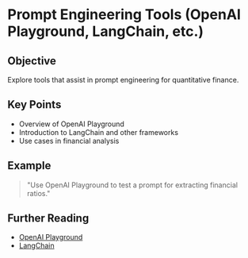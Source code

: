 # Prompt Engineering Tools (OpenAI Playground, LangChain, etc.)

## Objective
Explore tools that assist in prompt engineering for quantitative finance.

## Key Points
- Overview of OpenAI Playground
- Introduction to LangChain and other frameworks
- Use cases in financial analysis

## Example
> "Use OpenAI Playground to test a prompt for extracting financial ratios."

## Further Reading
- [OpenAI Playground](https://platform.openai.com/playground)
- [LangChain](https://python.langchain.com/)

